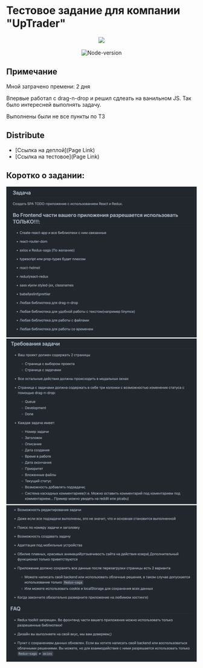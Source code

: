 # Тестовое задание для компании "UpTrader"

<p align="center">
      <img src="Project Logo Url" width="726">
</p>

<p align="center">
   <img src="https://img.shields.io/badge/node.js-v18.12.1-success" alt="Node-version">
</p>

## Примечание
<p>Мной затрачено премени: 2 дня</p>
<p>Впервые работал с drag-n-drop и решил сдлеать на ванильном JS. Так было интересней выполнять задачу.</p>
<p>Выполнены были не все пункты по ТЗ</p>

## Distribute

- [Ссылка на деплой](Page Link)
- [Ссылка на тестовое](Page Link)

## Коротко о задании:

![задание ч.1](readme-images/One.png)
![задание ч.2](readme-images/Two.png)
![задание ч.3](readme-images/Three.png)
